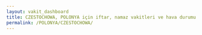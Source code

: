 ```yaml
---
layout: vakit_dashboard
title: CZESTOCHOWA, POLONYA için iftar, namaz vakitleri ve hava durumu - ilçe/eyalet seç
permalink: /POLONYA/CZESTOCHOWA/
---
```


<script type="text/javascript">
  var GLOBAL_COUNTRY = 'POLONYA';
  var GLOBAL_CITY = 'CZESTOCHOWA';
  var GLOBAL_STATE = '';
  var lat = 72;
  var lon = 21;
</script>
